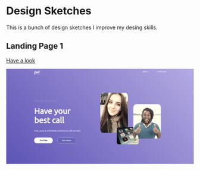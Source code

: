 # Design Sketches

This is a bunch of design sketches I improve my desing skills.

## Landing Page 1

[Have a look](https://ch-bu.github.io/design-sketches/landing-page1/)

![](./landing-page1/fullscreen.png)